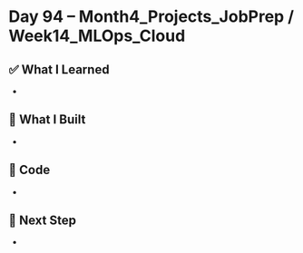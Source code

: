 # Day 94 – Month4_Projects_JobPrep / Week14_MLOps_Cloud

## ✅ What I Learned
- 

## 🔨 What I Built
- 

## 📂 Code
- 

## 🎯 Next Step
- 
